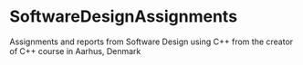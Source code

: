 # SoftwareDesignAssignments
Assignments and reports from Software Design using C++ from the creator of C++ course in Aarhus, Denmark
